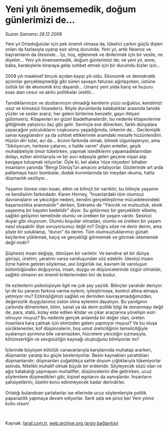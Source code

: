 # Yeni yılı önemsemedik, doğum günlerimizi de...

*Suzan Samancı 26.12.2008*

<div class="taraf_structure_2col_1zq">
<div class="margen_n">



 <p>Yeni yıl Ortadoğulular için pek önemli olmasa da, tüketici çarkın güçlü dişleri onları da fazlasıyla uyarıp esir almış durumda. Yeni yıl, artık Newroz ve bayramların da ötesinde... İyi, hoş, eğlenmek ve dinlenmek için bir vesile, ne diyelim... Yeni yılı önemsemedik, doğum günlerimizi de; ve yeni yıl, anne, baba, kardeşlerle biraraya gelip sohbet etmek için bir durumdu bizler için... <br/><br/>2008 yılı maalesef birçok açıdan kayıp yılı oldu. Ekonomik ve demokratik açılımlar gerçekleşmediği gibi süren savaşın faturası ağırlaşırken, üstüne üstlük bir de ekonomik kriz dayandı... Umarız yeni yılda barış ve huzuru esas alan cesur ve akılcı politikalar üretilir... <br/><br/>Tanıdıklarımızın ve dostlarımızın olmadığı kentlerin yüzü soğuktur, kendimizi ıssız ve kimsesiz hissederiz. Böyle durumlarda kalabalıklar arasında tanıdık yüzler ve sesler ararız; her geleni birilerine benzetir, gayrı ihtiyari gülümseriz. Kitapevleri en güzel ibadethanelerdir; bu nedenle kitapevlerine gittiğimde yatıştırıcı ilaç gibi gelir. Sevinçle eve dönerken, farklı dünyalara yapacağım yolculukların coşkusunu yaşadığımda, ürkerim de... Gecikmişlik sanısı kaygılandırır ya da sohbet ettiklerimle aramdaki mesafe hüzünlendirir. Hüzün diri tutar, acı da... Acının farkında olmak, bilmek olgunlaştırıyor, ama “Sıkılıyorum, herkese çatarım, o halde varım” diyen enteller, geyik muhabbetiyle ömür tüketirken, yapmak istediklerini yapamadıklarından dolayı, ezber alıntılarıyla ve bir avcı edasıyla gelen geçene nişan alıp kavgaya tutuşmak istiyorlar. Öyle ki, kel alaka ‘niçe miçeden’ bihaber insanların yanında “Bengi Dönüş”ün amacını anlatıyorlar. Gözlerinde art arda patlamaya hazır bombalar, dudak kıvrımlarında bir meydan okuma, hatta düşmanlık seziliyor... <br/><br/>Yaşamın öznesi olan insan, etkin ve bilinçli bir varlıktır; bu bilinçle yaşamın ve kendisinin farkındadır. Karen Horney, “İnsanlardaki tüm olumsuz davranışların ve yıkıcılığın nedeni, kendini gerçekleştirme mücadelesindeki başarısızlıkta aranmalıdır” derken, Sokrates de “Yıkıcılık ve mutsuzluk, eksik yaşanmış bir hayatın bedelidir” diyor. Su götürmez bir gerçekliktir elbette, sağlıklı gelişimin temelinde olumlu ve üretken bir yaşam vardır. Sesinizi duyar gibi oluyorum. Olumlu koşullar olmadan, olumlu ve üretken bir yaşam nasıl oluşabilir diye soruyorsunuz değil mi? Doğru söze ne denir derim, ama şöyle bir soluklanıp, “durun” da derim. Tüm olumsuzluklarımızı günah keçilerine yüklemek, kaçış ve gerçekliği görmemek ve görmek istememek değil midir? <br/><br/>Şüphesiz insan değişip, dönüşen bir varlıktır. Ve kendine ait bir dünya görüşü, üretimi, yaratımı varsa varoluşundan söz edebilir. İdeoloji insanı özne haline getiren söylemse, asıl özgürlük ise, kavram ile varoluşun bütünlüğünden doğuyorsa, insan, duygu ve düşüncelerinde özgür olmalıdır, sağlıklı olmanın en önemli kriterlerinden biri de budur. <br/><br/>Ve ezilenlerin psikolojisiyle ilgili ne çok şey yazıldı. Bilinçler yaralıdır deniyor. İyi de bu yaranın farkına varma eylemi, iyileştirmeye, kontrol altına almaya yetmiyor mu? Ezilmişliğimizi sağlıklı ve derinden kavrayamadığımızdan, değersizlik duygularımız üstün olma eylemini dayatıyor. Bu yanılgının çarkında dönenirken, bilim, sanat ya da derin politik bilgi ile donanmayı değil de, para, statü, kolay elde edilen iktidar ve çıkar araçlarına yönelişin esiri olmuyor muyuz? Bu nedenle gerçek anlamda bir değer olan, üreten insanlara kara çalmak için elimizden geleni yapmıyor muyuz? Ve bu oluşa sürüklenenler, kof düşüncelerin, boş umut üreticiliğinin temsilciliğiyle oyalanışın ayrımına bile varamazken, hücrelere yıkıcılığın sızmasıyla, kötümserliğin ve sevgisizliğin kaynağı oluştuğunu bilmiyorlar mı? <br/><br/>İçlerinde büyüyen kötülük canavarlarıyla karşılarında muhatap ararken, düşmanlar yaratıp bu güçle besleniyorlar. Besin kaynakları yarattıkları düşmanlarıdır; düşmanları çoğaldıkça sahte doyum çığlıklarıyla tükeniyorlar aslında. Nitelikli muhalif olmak büyük bir erdemdir. Söyleyecek sözü olan ve ağız kalabalığı yapmayan muhalifler, düşüncelerini dile getirirken, ucuz söylemlere düşmedikleri gibi, kişisel egolarını da aşmışlardır. İnsanların şahsiyetlerini, özelini konu edinmeyecek kadar derindirler. <br/><br/>Ortalığı bulandıran şarlatanlar ise ellerinde ucuz söylemleriyle politik paparazilik yapmaya devam ediyorlar. Serê sala we piroz be/ Yeni yılınız kutlu olsun!</p>

<br/>


<div id="taraf_not">
</div>

</div>


</div>

Kaynak: [taraf.com.tr](http://www.taraf.com.tr:80/makale/3285.htm), [web.archive.org (arşiv bağlantısı)](http://web.archive.org/web/20090312021408/http://www.taraf.com.tr:80/makale/3285.htm)
